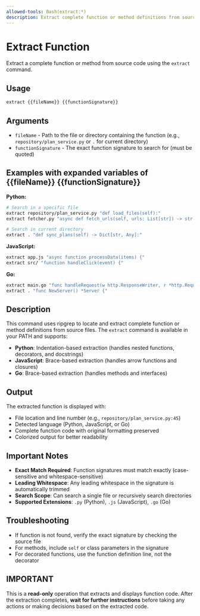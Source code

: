 ```yaml
---
allowed-tools: Bash(extract:*)
description: Extract complete function or method definitions from source code
---
```


# Extract Function

Extract a complete function or method from source code using the `extract` command.

## Usage

```bash
extract {{fileName}} {{functionSignature}}
```

## Arguments

- `fileName` - Path to the file or directory containing the function (e.g., `repository/plan_service.py` or `.` for current directory)
- `functionSignature` - The exact function signature to search for (must be quoted)

## Examples with expanded variables of {{fileName}} {{functionSignature}}

**Python:**
```bash
# Search in a specific file
extract repository/plan_service.py "def load_files(self):"
extract fetcher.py "async def fetch_urls(self, urls: List[str]) -> str:"

# Search in current directory
extract . "def sync_plans(self) -> Dict[str, Any]:"
```

**JavaScript:**
```bash
extract app.js "async function processData(items) {"
extract src/ "function handleClick(event) {"
```

**Go:**
```bash
extract main.go "func handleRequest(w http.ResponseWriter, r *http.Request) {"
extract . "func NewServer() *Server {"
```

## Description

This command uses ripgrep to locate and extract complete function or method definitions from source files. The `extract` command is available in your PATH and supports:

- **Python**: Indentation-based extraction (handles nested functions, decorators, and docstrings)
- **JavaScript**: Brace-based extraction (handles arrow functions and closures)
- **Go**: Brace-based extraction (handles methods and interfaces)

## Output

The extracted function is displayed with:
- File location and line number (e.g., `repository/plan_service.py:45`)
- Detected language (Python, JavaScript, or Go)
- Complete function code with original formatting preserved
- Colorized output for better readability

## Important Notes

- **Exact Match Required**: Function signatures must match exactly (case-sensitive and whitespace-sensitive)
- **Leading Whitespace**: Any leading whitespace in the signature is automatically trimmed
- **Search Scope**: Can search a single file or recursively search directories
- **Supported Extensions**: `.py` (Python), `.js` (JavaScript), `.go` (Go)

## Troubleshooting

- If function is not found, verify the exact signature by checking the source file
- For methods, include `self` or class parameters in the signature
- For decorated functions, use the function definition line, not the decorator

## IMPORTANT

This is a **read-only** operation that extracts and displays function code. After the extraction completes, **wait for further instructions** before taking any actions or making decisions based on the extracted code.
